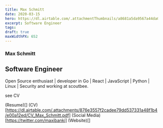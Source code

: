 ```yaml
---
title: Max Schmitt
date: 2020-03-15
hero: https://dl.airtable.com/.attachmentThumbnails/a8681a5da9567a44da06ce1bfc22a991/40f04958
excerpt: Software Engineer
tags: 
draft: true
maxWidthPX: 652
---
```


### Max Schmitt
## Software Engineer

Open Source enthusiast | developer in Go | React | JavaScript | Python | Linux | Security and working at scoutbee.

see CV

(Resume)[]
(CV)[https://dl.airtable.com/.attachments/876e3557f2cadee79dd537331a48f1b4/e00a12ed/CV_Max_Schmitt.pdf]
(Social Media)[https://twitter.com/maxibanki]
(Website)[]

